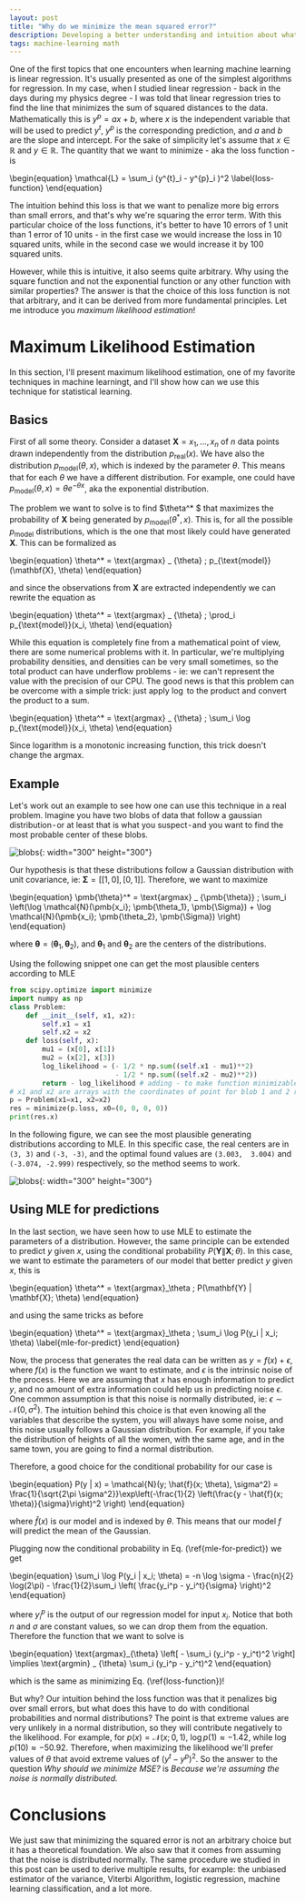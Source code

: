 ```yaml
---
layout: post
title: "Why do we minimize the mean squared error?"
description: Developing a better understanding and intuition about what really means to minimize the mean squared error.
tags: machine-learning math
---
```


One of the first topics that one encounters when learning machine learning is linear regression. It's usually presented as one of the simplest algorithms for regression. In my case, when I studied linear regression - back in the days during my physics degree - I was told that linear regression tries to find the line that minimizes the sum of squared distances to the data. Mathematically this is $y^{p} = ax + b$, where $x$ is the independent variable that will be used to predict $y^t$, $y^p$ is the corresponding prediction, and $a$ and $b$ are the slope and intercept. For the sake of simplicity let's assume that $x\in \mathbb{R}$ and $y\in \mathbb{R}$. The quantity that we want to minimize - aka the loss function - is 

\begin{equation}
\mathcal{L} = \sum_i (y^{t}_i - y^{p}_i )^2
\label{loss-function}
\end{equation}


The intuition behind this loss is that we want to penalize more big errors than small errors, and that's why we're squaring the error term. With this particular choice of the loss functions, it's better to have 10 errors of 1 unit than 1 error of 10 units - in the first case we would increase the loss in 10 squared units, while in the second case we would increase it by 100 squared units. 

However, while this is intuitive, it also seems quite arbitrary. Why using the square function and not the exponential function or any other function with similar properties? The answer is that the choice of this loss function is not that arbitrary, and it can be derived from more fundamental principles. Let me introduce you *maximum likelihood estimation*!

# Maximum Likelihood Estimation

In this section, I'll present maximum likelihood estimation, one of my favorite techniques in machine learningt, and I'll show how can we use this technique for statistical learning. 

## Basics

First of all some theory. Consider a dataset $\mathbf{X} = {x_1, ..., x_n}$ of $n$ data points drawn independently from the distribution $p_{\text{real}}(x)$. We have also the distribution $p_{\text{model}}(\theta, x)$, which is indexed by the parameter $\theta$. This means that for each $\theta$ we have a different distribution. For example, one could have $p_{\text{model}}(\theta, x) = \theta e^{-\theta x}$, aka the exponential distribution.

The problem we want to solve is to find $\theta^* $ that maximizes the probability of $\mathbf{X}$ being generated by $p_{\text{model}}(\theta^*, x)$. This is, for all the possible $p_{\text{model}}$ distributions, which is the one that most likely could have generated $\mathbf{X}$. This can be formalized as

\begin{equation}
\theta^* = \text{argmax} _ {\theta} \; p_{\text{model}}(\mathbf{X}, \theta)
\end{equation}

and since the observations from $\mathbf{X}$ are extracted independently we can rewrite the equation as

\begin{equation}
\theta^* = \text{argmax} _ {\theta} \; \prod_i p_{\text{model}}(x_i, \theta)
\end{equation}

While this equation is completely fine from a mathematical point of view, there are some numerical problems with it. In particular, we're multiplying probability densities, and densities can be very small sometimes, so the total product can have underflow problems - ie: we can't represent the value with the precision of our CPU. The good news is that this problem can be overcome with a simple trick: just apply $\log$ to the product and convert the product to a sum.

\begin{equation}
\theta^* = \text{argmax} _ {\theta} \; \sum_i \log p_{\text{model}}(x_i, \theta)
\end{equation}  

Since logarithm is a monotonic increasing function, this trick doesn't change the argmax.

## Example

Let's work out an example to see how one can use this technique in a real problem. Imagine you have two blobs of data that follow a gaussian distribution - or at least that is what you suspect - and you want to find the most probable center of these blobs.

![blobs](/docs/mle/blobs.jpeg){: width="300" height="300"}

Our hypothesis is that these distributions follow a Gaussian distribution with unit covariance, ie: $\pmb{\Sigma} = [[1, 0], [0, 1]]$. Therefore, we want to maximize

\begin{equation}
\pmb{\theta}^* = \text{argmax} _ {\pmb{\theta}} \; \sum_i \left(\log \mathcal{N}(\pmb{x_i}; \pmb{\theta_1}, \pmb{\Sigma}) + \log \mathcal{N}(\pmb{x_i}; \pmb{\theta_2}, \pmb{\Sigma}) \right)
\end{equation}

where $\pmb{\theta} = (\pmb\theta_1, \pmb\theta_2)$, and $\pmb\theta_1$ and $\pmb\theta_2$ are the centers of the distributions. 

Using the following snippet one can get the most plausible centers according to MLE
```python
from scipy.optimize import minimize
import numpy as np
class Problem:
    def __init__(self, x1, x2):
        self.x1 = x1
        self.x2 = x2
    def loss(self, x):
        mu1 = (x[0], x[1])
        mu2 = (x[2], x[3])
        log_likelihood = (- 1/2 * np.sum((self.x1 - mu1)**2) 
                          - 1/2 * np.sum((self.x2 - mu2)**2))
        return - log_likelihood # adding - to make function minimizable
# x1 and x2 are arrays with the coordinates of point for blob 1 and 2 respectively.
p = Problem(x1=x1, x2=x2) 
res = minimize(p.loss, x0=(0, 0, 0, 0))
print(res.x)
```

In the following figure, we can see the most plausible generating distributions according to MLE. In this specific case, the real centers are in `(3, 3)` and `(-3, -3)`, and the optimal found values are `(3.003,  3.004)` and `(-3.074, -2.999)` respectively, so the method seems to work. 

![blobs](/docs/mle/blobs-with-dist.jpeg){: width="300" height="300"}

## Using MLE for predictions

In the last section, we have seen how to use MLE to estimate the parameters of a distribution. However, the same principle can be extended to predict $y$ given $x$, using the conditional probability $P(\mathbf{Y} \| \mathbf{X}; \theta)$. In this case, we want to estimate the parameters of our model that better predict $y$ given $x$, this is

\begin{equation}
\theta^* = \text{argmax}_\theta \; P(\mathbf{Y} \| \mathbf{X}; \theta)
\end{equation}

and using the same tricks as before 

\begin{equation}
\theta^* = \text{argmax}_\theta \; \sum_i \log P(y_i \| x_i; \theta)
\label{mle-for-predict}
\end{equation}

Now, the process that generates the real data can be written as $y = f(x) + \epsilon$, where $f(x)$ is the function we want to estimate, and $\epsilon$ is the intrinsic noise of the process. Here we are assuming that $x$ has enough information to predict $y$, and no amount of extra information could help us in predicting noise $\epsilon$. One common assumption is that this noise is normally distributed, ie: $\epsilon \sim \mathcal{N}(0, \sigma^2)$. The intuition behind this choice is that even knowing all the variables that describe the system, you will always have some noise, and this noise usually follows a Gaussian distribution. For example, if you take the distribution of heights of all the women, with the same age, and in the same town, you are going to find a normal distribution.
 
Therefore, a good choice for the conditional probability for our case is

\begin{equation}
P(y \| x) = \mathcal{N}(y; \hat{f}(x; \theta), \sigma^2) = \frac{1}{\sqrt{2\pi \sigma^2}}\exp\left(-\frac{1}{2} \left(\frac{y - \hat{f}(x; \theta)}{\sigma}\right)^2 \right)
\end{equation}

where $\hat{f}(x)$ is our model and is indexed by $\theta$. This means that our model $f$ will predict the mean of the Gaussian.

Plugging now the conditional probability in Eq. (\ref{mle-for-predict}) we get

\begin{equation}
\sum_i \log P(y_i \| x_i; \theta) = -n \log \sigma - \frac{n}{2} \log(2\pi) - \frac{1}{2}\sum_i \left( \frac{y_i^p - y_i^t}{\sigma} \right)^2
\end{equation}

where $y_i^p$ is the output of our regression model for input $x_i$. Notice that both $n$ and $\sigma$ are constant values, so we can drop them from the equation. Therefore the function that we want to solve is
 
 \begin{equation}
 \text{argmax}_{\theta} \left\[ - \sum_i (y_i^p - y_i^t)^2 \right\] \implies \text{argmin} _ {\theta} \sum_i (y_i^p - y_i^t)^2
 \end{equation}
 
 which is the same as minimizing Eq. (\ref{loss-function})!
 
But why? Our intuition behind the loss function was that it penalizes big over small errors, but what does this have to do with conditional probabilities and normal distributions?
The point is that extreme values are very unlikely in a normal distribution, so they will contribute negatively to the likelihood. For example, for $p(x) = \mathcal{N}(x; 0, 1)$, $\log p(1) \approx -1.42$, while $\log p(10) \approx -50.92$. Therefore, when maximizing the likelihood we'll prefer values of $\theta$ that avoid extreme values of $(y^t - y^p)^2$.  So the answer to the question *Why should we minimize MSE?* is *Because we're assuming the noise is normally distributed.*


# Conclusions

We just saw that minimizing the squared error is not an arbitrary choice but it has a theoretical foundation. We also saw that it comes from assuming that the noise is distributed normally. The same procedure we studied in this post can be used to derive multiple results, for example: the unbiased estimator of the variance, Viterbi Algorithm, logistic regression, machine learning classification, and a lot more.